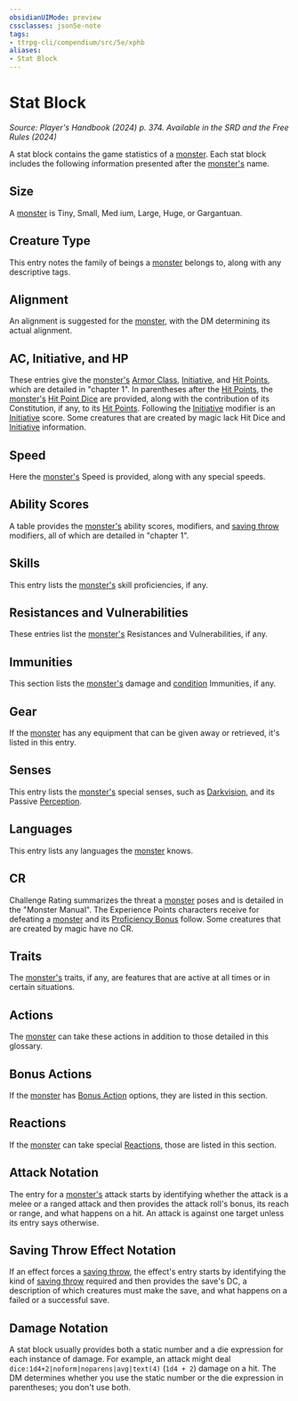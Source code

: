 ```yaml
---
obsidianUIMode: preview
cssclasses: json5e-note
tags:
- ttrpg-cli/compendium/src/5e/xphb
aliases:
- Stat Block
---
```

# Stat Block
*Source: Player's Handbook (2024) p. 374. Available in the <span title='Systems Reference Document (5.2)'>SRD</span> and the Free Rules (2024)* 

A stat block contains the game statistics of a [monster](Інструменти%20ДМ/CLI/rules/variant-rules/monster-xphb.md). Each stat block includes the following information presented after the [monster's](Інструменти%20ДМ/CLI/rules/variant-rules/monster-xphb.md) name.

## Size

A [monster](Інструменти%20ДМ/CLI/rules/variant-rules/monster-xphb.md) is Tiny, Small, Med ium, Large, Huge, or Gargantuan.

## Creature Type

This entry notes the family of beings a [monster](Інструменти%20ДМ/CLI/rules/variant-rules/monster-xphb.md) belongs to, along with any descriptive tags.

## Alignment

An alignment is suggested for the [monster](Інструменти%20ДМ/CLI/rules/variant-rules/monster-xphb.md), with the DM determining its actual alignment.

## AC, Initiative, and HP

These entries give the [monster's](Інструменти%20ДМ/CLI/rules/variant-rules/monster-xphb.md) [Armor Class](Інструменти%20ДМ/CLI/rules/variant-rules/armor-class-xphb.md), [Initiative](Інструменти%20ДМ/CLI/rules/variant-rules/initiative-xphb.md), and [Hit Points](Інструменти%20ДМ/CLI/rules/variant-rules/hit-points-xphb.md), which are detailed in "chapter 1". In parentheses after the [Hit Points](Інструменти%20ДМ/CLI/rules/variant-rules/hit-points-xphb.md), the [monster's](Інструменти%20ДМ/CLI/rules/variant-rules/monster-xphb.md) [Hit Point Dice](Інструменти%20ДМ/CLI/rules/variant-rules/hit-point-dice-xphb.md) are provided, along with the contribution of its Constitution, if any, to its [Hit Points](Інструменти%20ДМ/CLI/rules/variant-rules/hit-points-xphb.md). Following the [Initiative](Інструменти%20ДМ/CLI/rules/variant-rules/initiative-xphb.md) modifier is an [Initiative](Інструменти%20ДМ/CLI/rules/variant-rules/initiative-xphb.md) score. Some creatures that are created by magic lack Hit Dice and [Initiative](Інструменти%20ДМ/CLI/rules/variant-rules/initiative-xphb.md) information.

## Speed

Here the [monster's](Інструменти%20ДМ/CLI/rules/variant-rules/monster-xphb.md) Speed is provided, along with any special speeds.

## Ability Scores

A table provides the [monster's](Інструменти%20ДМ/CLI/rules/variant-rules/monster-xphb.md) ability scores, modifiers, and [saving throw](Інструменти%20ДМ/CLI/rules/variant-rules/saving-throw-xphb.md) modifiers, all of which are detailed in "chapter 1".

## Skills

This entry lists the [monster's](Інструменти%20ДМ/CLI/rules/variant-rules/monster-xphb.md) skill proficiencies, if any.

## Resistances and Vulnerabilities

These entries list the [monster's](Інструменти%20ДМ/CLI/rules/variant-rules/monster-xphb.md) Resistances and Vulnerabilities, if any.

## Immunities

This section lists the [monster's](Інструменти%20ДМ/CLI/rules/variant-rules/monster-xphb.md) damage and [condition](Інструменти%20ДМ/CLI/rules/variant-rules/condition-xphb.md) Immunities, if any.

## Gear

If the [monster](Інструменти%20ДМ/CLI/rules/variant-rules/monster-xphb.md) has any equipment that can be given away or retrieved, it's listed in this entry.

## Senses

This entry lists the [monster's](Інструменти%20ДМ/CLI/rules/variant-rules/monster-xphb.md) special senses, such as [Darkvision](Інструменти%20ДМ/CLI/rules/senses.md#Darkvision), and its Passive [Perception](Інструменти%20ДМ/CLI/rules/skills.md#Perception).

## Languages

This entry lists any languages the [monster](Інструменти%20ДМ/CLI/rules/variant-rules/monster-xphb.md) knows.

## CR

Challenge Rating summarizes the threat a [monster](Інструменти%20ДМ/CLI/rules/variant-rules/monster-xphb.md) poses and is detailed in the "Monster Manual". The Experience Points characters receive for defeating a [monster](Інструменти%20ДМ/CLI/rules/variant-rules/monster-xphb.md) and its [Proficiency Bonus](Інструменти%20ДМ/CLI/rules/variant-rules/proficiency-xphb.md) follow. Some creatures that are created by magic have no CR.

## Traits

The [monster's](Інструменти%20ДМ/CLI/rules/variant-rules/monster-xphb.md) traits, if any, are features that are active at all times or in certain situations.

## Actions

The [monster](Інструменти%20ДМ/CLI/rules/variant-rules/monster-xphb.md) can take these actions in addition to those detailed in this glossary.

## Bonus Actions

If the [monster](Інструменти%20ДМ/CLI/rules/variant-rules/monster-xphb.md) has [Bonus Action](Інструменти%20ДМ/CLI/rules/variant-rules/bonus-action-xphb.md) options, they are listed in this section.

## Reactions

If the [monster](Інструменти%20ДМ/CLI/rules/variant-rules/monster-xphb.md) can take special [Reactions](Інструменти%20ДМ/CLI/rules/variant-rules/reaction-xphb.md), those are listed in this section.

## Attack Notation

The entry for a [monster's](Інструменти%20ДМ/CLI/rules/variant-rules/monster-xphb.md) attack starts by identifying whether the attack is a melee or a ranged attack and then provides the attack roll's bonus, its reach or range, and what happens on a hit. An attack is against one target unless its entry says otherwise.

## Saving Throw Effect Notation

If an effect forces a [saving throw](Інструменти%20ДМ/CLI/rules/variant-rules/saving-throw-xphb.md), the effect's entry starts by identifying the kind of [saving throw](Інструменти%20ДМ/CLI/rules/variant-rules/saving-throw-xphb.md) required and then provides the save's DC, a description of which creatures must make the save, and what happens on a failed or a successful save.

## Damage Notation

A stat block usually provides both a static number and a die expression for each instance of damage. For example, an attack might deal `dice:1d4+2|noform|noparens|avg|text(4)` (`1d4 + 2`) damage on a hit. The DM determines whether you use the static number or the die expression in parentheses; you don't use both.